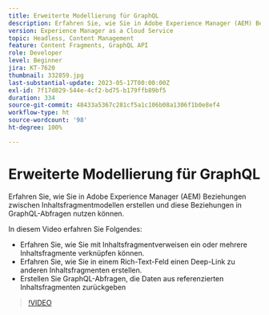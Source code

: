 ```yaml
---
title: Erweiterte Modellierung für GraphQL
description: Erfahren Sie, wie Sie in Adobe Experience Manager (AEM) Beziehungen zwischen Inhaltsfragmentmodellen erstellen und diese Beziehungen in GraphQL-Abfragen nutzen können.
version: Experience Manager as a Cloud Service
topic: Headless, Content Management
feature: Content Fragments, GraphQL API
role: Developer
level: Beginner
jira: KT-7620
thumbnail: 332859.jpg
last-substantial-update: 2023-05-17T00:00:00Z
exl-id: 7f17d829-544e-4cf2-bd75-b179ffb89bf5
duration: 334
source-git-commit: 48433a5367c281cf5a1c106b08a1306f1b0e8ef4
workflow-type: ht
source-wordcount: '98'
ht-degree: 100%

---
```


# Erweiterte Modellierung für GraphQL

Erfahren Sie, wie Sie in Adobe Experience Manager (AEM) Beziehungen zwischen Inhaltsfragmentmodellen erstellen und diese Beziehungen in GraphQL-Abfragen nutzen können.

In diesem Video erfahren Sie Folgendes:

+ Erfahren Sie, wie Sie mit Inhaltsfragmentverweisen ein oder mehrere Inhaltsfragmente verknüpfen können.
+ Erfahren Sie, wie Sie in einem Rich-Text-Feld einen Deep-Link zu anderen Inhaltsfragmenten erstellen.
+ Erstellen Sie GraphQL-Abfragen, die Daten aus referenzierten Inhaltsfragmenten zurückgeben

>[!VIDEO](https://video.tv.adobe.com/v/332859?quality=12&learn=on)
